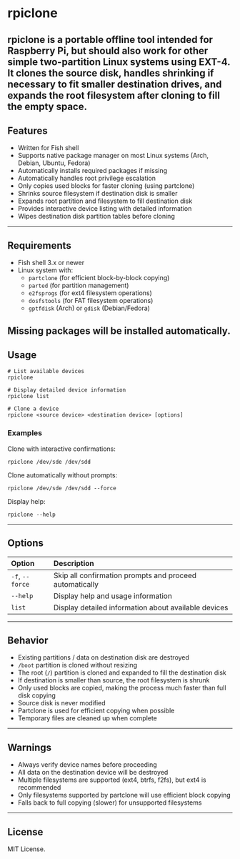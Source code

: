 # rpiclone
**rpiclone** is a portable offline tool intended for Raspberry Pi, but should also work for other simple two-partition Linux systems using EXT-4.  
It clones the source disk, handles shrinking if necessary to fit smaller destination drives, and expands the root filesystem after cloning to fill the empty space.
---
## Features
- Written for Fish shell
- Supports native package manager on most Linux systems (Arch, Debian, Ubuntu, Fedora)
- Automatically installs required packages if missing
- Automatically handles root privilege escalation
- Only copies used blocks for faster cloning (using partclone)
- Shrinks source filesystem if destination disk is smaller
- Expands root partition and filesystem to fill destination disk
- Provides interactive device listing with detailed information
- Wipes destination disk partition tables before cloning
---
## Requirements
- Fish shell 3.x or newer
- Linux system with:
  - `partclone` (for efficient block-by-block copying)
  - `parted` (for partition management)
  - `e2fsprogs` (for ext4 filesystem operations)
  - `dosfstools` (for FAT filesystem operations)
  - `gptfdisk` (Arch) or `gdisk` (Debian/Fedora)

Missing packages will be installed automatically.
---
## Usage
```shell
# List available devices
rpiclone

# Display detailed device information
rpiclone list

# Clone a device
rpiclone <source device> <destination device> [options]
```
### Examples
Clone with interactive confirmations:
```shell
rpiclone /dev/sde /dev/sdd
```
Clone automatically without prompts:
```shell
rpiclone /dev/sde /dev/sdd --force
```
Display help:
```shell
rpiclone --help
```
---
## Options
| Option           | Description |
|:-----------------|:------------|
| `-f`, `--force`   | Skip all confirmation prompts and proceed automatically |
| `--help`          | Display help and usage information |
| `list`            | Display detailed information about available devices |
---
## Behavior
- Existing partitions / data on destination disk are destroyed
- `/boot` partition is cloned without resizing
- The root (`/`) partition is cloned and expanded to fill the destination disk
- If destination is smaller than source, the root filesystem is shrunk
- Only used blocks are copied, making the process much faster than full disk copying
- Source disk is never modified
- Partclone is used for efficient copying when possible
- Temporary files are cleaned up when complete
---
## Warnings
- Always verify device names before proceeding
- All data on the destination device will be destroyed
- Multiple filesystems are supported (ext4, btrfs, f2fs), but ext4 is recommended
- Only filesystems supported by partclone will use efficient block copying
- Falls back to full copying (slower) for unsupported filesystems
---
## License
MIT License.
